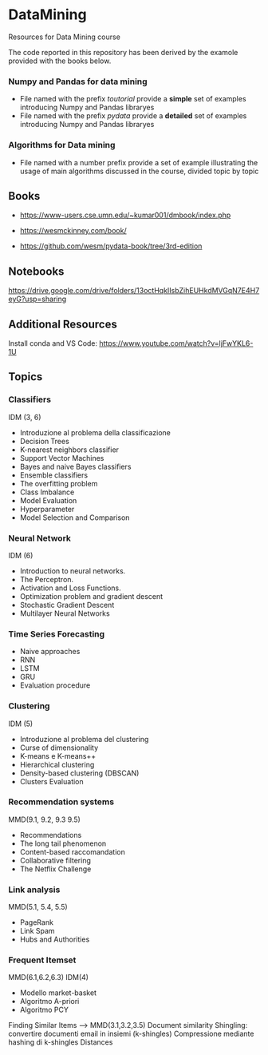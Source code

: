 # DataMining
Resources for Data Mining course

The code reported in this repository has been derived by the examole provided with the books below.

### Numpy and Pandas for data mining
- File named with the prefix _toutorial_ provide a **simple** set of examples introducing Numpy and Pandas libraryes
- File named with the prefix _pydata_ provide a **detailed** set of examples introducing Numpy and Pandas libraryes
### Algorithms for Data mining
- File named with a number prefix provide a set of example illustrating the usage of main algorithms discussed in the course, divided topic by topic 

## Books
- https://www-users.cse.umn.edu/~kumar001/dmbook/index.php

- https://wesmckinney.com/book/

- https://github.com/wesm/pydata-book/tree/3rd-edition

## Notebooks
https://drive.google.com/drive/folders/13octHqkIIsbZihEUHkdMVGqN7E4H7eyG?usp=sharing

## Additional Resources
Install conda and VS Code: https://www.youtube.com/watch?v=ljFwYKL6-1U

## Topics

### Classifiers
IDM (3, 6)
- Introduzione al problema della classificazione
- Decision Trees
- K-nearest neighbors classifier
- Support Vector Machines
- Bayes and naive Bayes classifiers
- Ensemble classifiers
- The overfitting problem
- Class Imbalance
- Model Evaluation
- Hyperparameter
- Model Selection and Comparison

### Neural Network
IDM (6)
- Introduction to neural networks.
- The Perceptron.
- Activation and Loss Functions.
- Optimization problem and gradient descent 
- Stochastic Gradient Descent
- Multilayer Neural Networks

### Time Series Forecasting 
- Naive approaches
- RNN
- LSTM
- GRU 
- Evaluation procedure

### Clustering
IDM (5)
- Introduzione al problema del clustering
- Curse of dimensionality
- K-means e K-means++
- Hierarchical clustering
- Density-based clustering (DBSCAN)
- Clusters Evaluation 

### Recommendation systems
MMD(9.1, 9.2, 9.3 9.5)
- Recommendations
- The long tail phenomenon
- Content-based raccomandation
- Collaborative filtering
- The Netflix Challenge

### Link analysis
MMD(5.1, 5.4, 5.5)
- PageRank 
- Link Spam
- Hubs and Authorities 

### Frequent Itemset  
MMD(6.1,6.2,6.3) IDM(4)
- Modello market-basket
- Algoritmo A-priori
- Algoritmo PCY

Finding Similar Items —> MMD(3.1,3.2,3.5)
Document similarity
Shingling: convertire documenti email in insiemi (k-shingles)
Compressione mediante hashing di k-shingles
Distances

